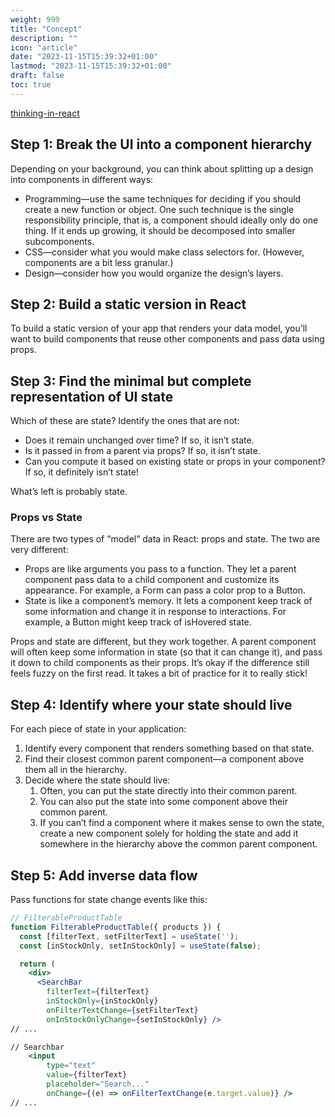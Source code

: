 ```yaml
---
weight: 999
title: "Concept"
description: ""
icon: "article"
date: "2023-11-15T15:39:32+01:00"
lastmod: "2023-11-15T15:39:32+01:00"
draft: false
toc: true
---
```


[thinking-in-react](https://react.dev/learn/thinking-in-react)

## Step 1: Break the UI into a component hierarchy

Depending on your background, you can think about splitting up a design into components in different ways:

- Programming—use the same techniques for deciding if you should create a new function or object. One such technique is the single responsibility principle, that is, a component should ideally only do one thing. If it ends up growing, it should be decomposed into smaller subcomponents.
- CSS—consider what you would make class selectors for. (However, components are a bit less granular.)
- Design—consider how you would organize the design’s layers.

## Step 2: Build a static version in React

To build a static version of your app that renders your data model, you’ll want to build components that reuse other components and pass data using props.

## Step 3: Find the minimal but complete representation of UI state

Which of these are state? Identify the ones that are not:

- Does it remain unchanged over time? If so, it isn’t state.
- Is it passed in from a parent via props? If so, it isn’t state.
- Can you compute it based on existing state or props in your component? If so, it definitely isn’t state!

What’s left is probably state.

### Props vs State

There are two types of “model” data in React: props and state. The two are very different:

- Props are like arguments you pass to a function. They let a parent component pass data to a child component and customize its appearance. For example, a Form can pass a color prop to a Button.
- State is like a component’s memory. It lets a component keep track of some information and change it in response to interactions. For example, a Button might keep track of isHovered state.

Props and state are different, but they work together. A parent component will often keep some information in state (so that it can change it), and pass it down to child components as their props. It’s okay if the difference still feels fuzzy on the first read. It takes a bit of practice for it to really stick!

## Step 4: Identify where your state should live

For each piece of state in your application:

1. Identify every component that renders something based on that state.
2. Find their closest common parent component—a component above them all in the hierarchy.
3. Decide where the state should live:
   1. Often, you can put the state directly into their common parent.
   2. You can also put the state into some component above their common parent.
   3. If you can’t find a component where it makes sense to own the state, create a new component solely for holding the state and add it somewhere in the hierarchy above the common parent component.


## Step 5: Add inverse data flow

Pass functions for state change events like this:

```jsx
// FilterableProductTable
function FilterableProductTable({ products }) {
  const [filterText, setFilterText] = useState('');
  const [inStockOnly, setInStockOnly] = useState(false);

  return (
    <div>
      <SearchBar 
        filterText={filterText} 
        inStockOnly={inStockOnly}
        onFilterTextChange={setFilterText}
        onInStockOnlyChange={setInStockOnly} />
// ...

// Searchbar
    <input
        type="text"
        value={filterText}
        placeholder="Search..."
        onChange={(e) => onFilterTextChange(e.target.value)} />
// ...
```